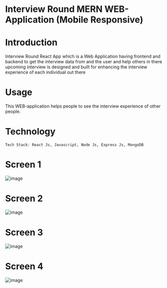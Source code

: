 # Interview Round MERN WEB-Application (Mobile Responsive)

# Introduction 
Interview Round React App which is a Web Application having frontend and backend to get the interview data from and the user and help others in there upcoming interview is designed and built for enhancing the interview experience of each individual out there

# Usage
This WEB-application helps people to see the interview experience of other people.

# Technology
```
Tech Stack: React Js, Javascript, Node Js, Express Js, MongoDB
```
# Screen 1
![image](https://user-images.githubusercontent.com/68097369/144578041-a7e7d260-2a2d-49d2-a941-0627eb40efa6.png)



# Screen 2
![image](https://user-images.githubusercontent.com/68097369/144578531-cc685af0-6534-486a-90a8-d7d5dbbd61ee.png)




# Screen 3

![image](https://user-images.githubusercontent.com/68097369/144578244-82b86b53-f212-4201-b506-140fa50113c1.png)



# Screen 4

![image](https://user-images.githubusercontent.com/68097369/144578307-cd690b47-4433-42d7-af8f-243d8a981e3b.png)




